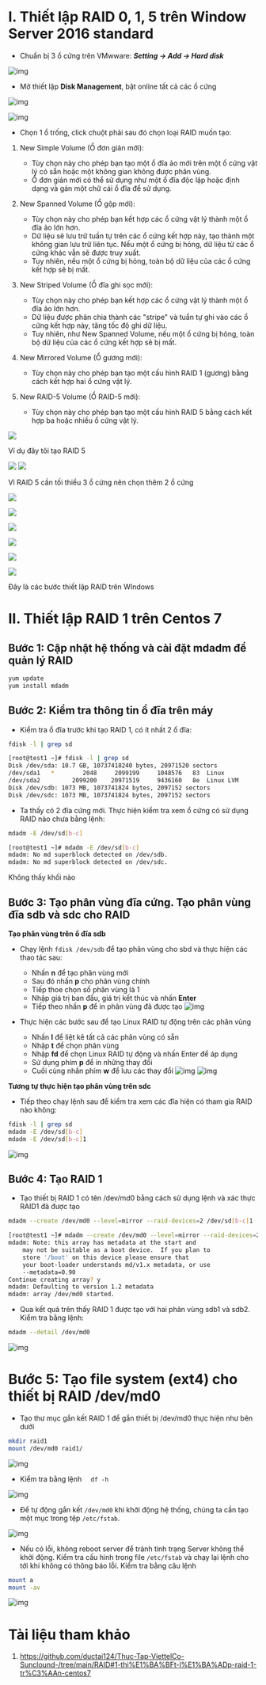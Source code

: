 # I. Thiết lập RAID 0, 1, 5 trên Window Server 2016 standard

- Chuẩn bị 3 ổ cứng trên VMwware: ***Setting -> Add -> Hard disk***

![img](../imgs/raid7.png)

- Mở thiết lập **Disk Management**, bật online tất cả các ổ cứng

![img](../imgs/raid8.png)

![img](../imgs/raid9.png)

- Chọn 1 ổ trống, click chuột phải sau đó chọn loại RAID muốn tạo:

1. New Simple Volume (Ổ đơn giản mới):
   - Tùy chọn này cho phép bạn tạo một ổ đĩa ảo mới trên một ổ cứng vật lý có sẵn hoặc một không gian không được phân vùng.
   - Ổ đơn giản mới có thể sử dụng như một ổ đĩa độc lập hoặc định dạng và gán một chữ cái ổ đĩa để sử dụng.

2. New Spanned Volume (Ổ gộp mới):
   - Tùy chọn này cho phép bạn kết hợp các ổ cứng vật lý thành một ổ đĩa ảo lớn hơn.
   - Dữ liệu sẽ lưu trữ tuần tự trên các ổ cứng kết hợp này, tạo thành một không gian lưu trữ liên tục. Nếu một ổ cứng bị hỏng, dữ liệu từ các ổ cứng khác vẫn sẽ được truy xuất.
   - Tuy nhiên, nếu một ổ cứng bị hỏng, toàn bộ dữ liệu của các ổ cứng kết hợp sẽ bị mất.

3. New Striped Volume (Ổ đĩa ghi sọc mới):
   - Tùy chọn này cho phép bạn kết hợp các ổ cứng vật lý thành một ổ đĩa ảo lớn hơn.
   - Dữ liệu được phân chia thành các "stripe" và tuần tự ghi vào các ổ cứng kết hợp này, tăng tốc độ ghi dữ liệu.
   - Tuy nhiên, như New Spanned Volume, nếu một ổ cứng bị hỏng, toàn bộ dữ liệu của các ổ cứng kết hợp sẽ bị mất.

4. New Mirrored Volume (Ổ gương mới):
   - Tùy chọn này cho phép bạn tạo một cấu hình RAID 1 (gương) bằng cách kết hợp hai ổ cứng vật lý.

5. New RAID-5 Volume (Ổ RAID-5 mới):
   - Tùy chọn này cho phép bạn tạo một cấu hình RAID 5 bằng cách kết hợp ba hoặc nhiều ổ cứng vật lý.

![](../imgs/raid10.png)


Ví dụ đây tôi tạo RAID 5

![](../imgs/raid11.png)
![](../imgs/raid12.png)

Vì RAID 5 cần tối thiểu 3 ổ cứng nên chọn thêm 2 ổ cứng 

![](../imgs/raid13.png)

![](../imgs/raid14.png)

![](../imgs/raid15.png)

![](../imgs/raid16.png)

![](../imgs/raid17.png)

![](../imgs/raid18.png)

Đây là các bước thiết lập RAID trên WIndows

# II. Thiết lập RAID 1 trên Centos 7

## Bước 1: Cập nhật hệ thống và cài đặt mdadm để quản lý RAID

```sh
yum update
yum install mdadm
```
## Bước 2: Kiểm tra thông tin ổ đĩa trên máy
- Kiểm tra ổ đĩa trước khi tạo RAID 1, có ít nhất 2 ổ đĩa:
```sh
fdisk -l | grep sd
```

```sh
[root@test1 ~]# fdisk -l | grep sd
Disk /dev/sda: 10.7 GB, 10737418240 bytes, 20971520 sectors
/dev/sda1   *        2048     2099199     1048576   83  Linux
/dev/sda2         2099200    20971519     9436160   8e  Linux LVM
Disk /dev/sdb: 1073 MB, 1073741824 bytes, 2097152 sectors
Disk /dev/sdc: 1073 MB, 1073741824 bytes, 2097152 sectors
```

- Ta thấy có 2 đĩa cứng mới. Thực hiện kiểm tra xem ổ cứng có sử dụng RAID nào chưa bằng lệnh:

```sh
mdadm -E /dev/sd[b-c]
```

```sh
[root@test1 ~]# mdadm -E /dev/sd[b-c]
mdadm: No md superblock detected on /dev/sdb.
mdadm: No md superblock detected on /dev/sdc.
```
Không thấy khối nào

## Bước 3: Tạo phân vùng đĩa cứng. Tạo phân vùng đĩa sdb và sdc cho RAID

**Tạo phân vùng trên ổ đĩa sdb**

- Chạy lệnh `fdisk /dev/sdb` để tạo phân vùng cho sbd và thực hiện các thao tác sau:
    - Nhấn **n** để tạo phân vùng mới
    - Sau đó nhấn **p** cho phân vùng chính
    - Tiếp thoe chọn số phân vùng là 1
    - Nhập giá trị ban đầu, giá trị kết thúc và nhấn **Enter**
    - Tiếp theo nhấn **p** để in phân vùng đã được tạo 
    ![img](../imgs/raid19.png)

- Thực hiện các bước sau để tạo Linux RAID tự động trên các phân vùng
    - Nhấn **l** để liệt kê tất cả các phân vùng có sẵn
    - Nhập **t** để chọn phân vùng 
    - Nhập **fd** để chọn Linux RAID tự động và nhấn Enter để áp dụng
    - Sử dụng phím **p** để in những thay đổi
    - Cuối cùng nhấn phím **w** để lưu các thay đổi
    ![img](../imgs/raid20.png)
    ![img](../imgs/raid21.png)

**Tương tự thực hiện tạo phân vùng trên sdc**

- Tiếp theo chạy lệnh sau để kiểm tra xem các đĩa hiện có tham gia RAID nào không:
```sh
fdisk -l | grep sd
mdadm -E /dev/sd[b-c]
mdadm -E /dev/sd[b-c]1
```
![img](../imgs/raid22.png)

## Bước 4: Tạo RAID 1

- Tạo thiết bị RAID 1 có tên /dev/md0 bằng cách sử dụng lệnh và xác thực RAID1 đã được tạo

```sh
mdadm --create /dev/md0 --level=mirror --raid-devices=2 /dev/sd[b-c]1
```

```sh
[root@test1 ~]# mdadm --create /dev/md0 --level=mirror --raid-devices=2 /dev/sd[b-c]1
mdadm: Note: this array has metadata at the start and
    may not be suitable as a boot device.  If you plan to
    store '/boot' on this device please ensure that
    your boot-loader understands md/v1.x metadata, or use
    --metadata=0.90
Continue creating array? y
mdadm: Defaulting to version 1.2 metadata
mdadm: array /dev/md0 started.
```

- Qua kết quả trên thấy RAID 1 được tạo với hai phân vùng sdb1 và sdb2. Kiểm tra bằng lệnh:
```sh
mdadm --detail /dev/md0
```
![img](../imgs/raid23.png)

# Bước 5: Tạo file system (ext4) cho thiết bị RAID /dev/md0

- Tạo thư mục gắn kết RAID 1 để gắn thiết bị /dev/md0 thực hiện như bên dưới

```sh
mkdir raid1
mount /dev/md0 raid1/
```
![img](../imgs/raid24.png)

- Kiểm tra bằng lệnh `  df -h`

![img](../imgs/raid25.png)

- Để tự động gắn kết `/dev/md0` khi khởi động hệ thống, chúng ta cần tạo một mục trong tệp `/etc/fstab`.

![img](../imgs/raid26.png)

- Nếu có lỗi, không reboot server để tránh tình trạng Server không thể khởi động. Kiểm tra cấu hình trong file `/etc/fstab` và chạy lại lệnh cho tới khi không có thông báo lỗi. Kiểm tra bằng câu lệnh

```sh
mount a
mount -av
```

![img](../imgs/raid27.png)

# Tài liệu tham khảo

1. https://github.com/ductai124/Thuc-Tap-ViettelCo-Sunclound-/tree/main/RAID#1-thi%E1%BA%BFt-l%E1%BA%ADp-raid-1-tr%C3%AAn-centos7







